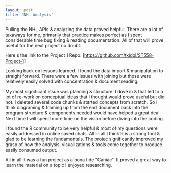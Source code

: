 ```yaml
---
layout: post
title: "NHL Analysis"
---
```

Pulling the NHL APIs & analyzing the data proved helpful.  There are a lot of takaways for me, primarily that practice makes perfect as I spent considerable time bug fixing & reading documentation.  All of that will prove useful for the next project no doubt.

Here's the link to the Project 1 Repo: [https://github.com/tkidol/ST558-Project-1]

Looking back on lessons learned.  I found the data import & manipulation to straight forward.  There were a few issues with joining but those were relatively easily solved with concentration & document reading.  

My most significant issue was planning & structure.  I dove in & that led to a lot of re-work on conceptual ideas that I thought would prove useful but did not.  I deleted several code chunks & started concepts from scratch.  So I think diagraming & framing up from the end document back into the program structure & components needed would have helped a great deal.  Next time I will spend more time on the vision before diving into the coding.  

I found the R community to be very helpful & most of my questions were easily addressed in online saved chats.  All in all I think R is a strong tool & glad to be learning the fundamentals.  The projec significantly improved my grasp of how the analysis, visualizations & tools come together to produce easily consumed output.

All in all it was a fun project as a bona fide "Caniac".  It proved a great way to learn the material on a topic I enjoyed researching.  
